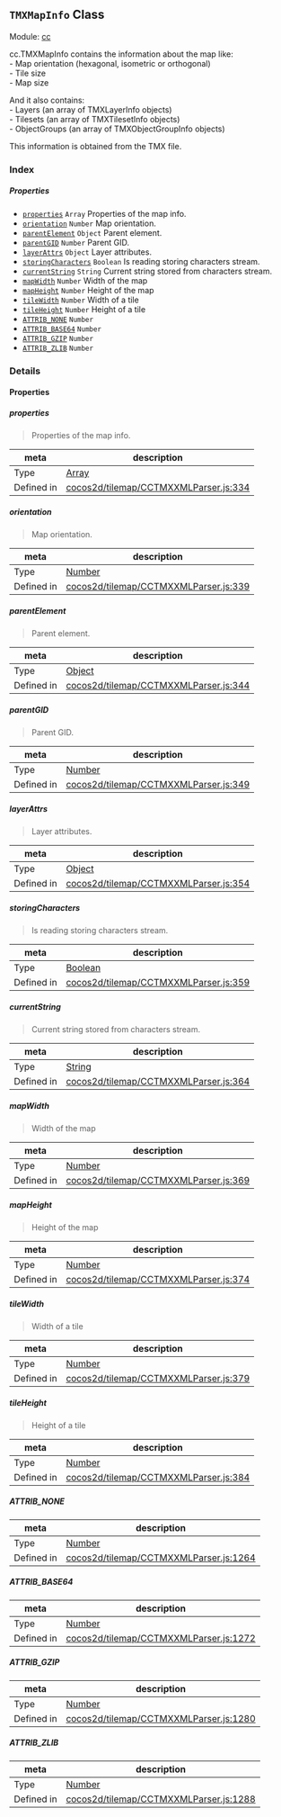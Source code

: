 ## `TMXMapInfo` Class



Module: [cc](../modules/cc.md)


<p>cc.TMXMapInfo contains the information about the map like: <br/>
- Map orientation (hexagonal, isometric or orthogonal)<br/>
- Tile size<br/>
- Map size</p>

<p>And it also contains: <br/>
- Layers (an array of TMXLayerInfo objects)<br/>
- Tilesets (an array of TMXTilesetInfo objects) <br/>
- ObjectGroups (an array of TMXObjectGroupInfo objects) </p>

<p>This information is obtained from the TMX file. </p>



### Index

##### Properties

  - [`properties`](#properties) `Array` Properties of the map info.
  - [`orientation`](#orientation) `Number` Map orientation.
  - [`parentElement`](#parentelement) `Object` Parent element.
  - [`parentGID`](#parentgid) `Number` Parent GID.
  - [`layerAttrs`](#layerattrs) `Object` Layer attributes.
  - [`storingCharacters`](#storingcharacters) `Boolean` Is reading storing characters stream.
  - [`currentString`](#currentstring) `String` Current string stored from characters stream.
  - [`mapWidth`](#mapwidth) `Number` Width of the map
  - [`mapHeight`](#mapheight) `Number` Height of the map
  - [`tileWidth`](#tilewidth) `Number` Width of a tile
  - [`tileHeight`](#tileheight) `Number` Height of a tile
  - [`ATTRIB_NONE`](#attribnone) `Number` 
  - [`ATTRIB_BASE64`](#attribbase64) `Number` 
  - [`ATTRIB_GZIP`](#attribgzip) `Number` 
  - [`ATTRIB_ZLIB`](#attribzlib) `Number` 





### Details


#### Properties


##### properties

> Properties of the map info.

| meta | description |
|------|-------------|
| Type | <a href="https://developer.mozilla.org/en/JavaScript/Reference/Global_Objects/Array" class="crosslink external" target="_blank">Array</a> |
| Defined in | [cocos2d/tilemap/CCTMXXMLParser.js:334](https://github.com/cocos-creator/engine/blob/ffcd52a59a8c6aae4b1d658e5006aef78c30892b/cocos2d/tilemap/CCTMXXMLParser.js#L334) |



##### orientation

> Map orientation.

| meta | description |
|------|-------------|
| Type | <a href="https://developer.mozilla.org/en/JavaScript/Reference/Global_Objects/Number" class="crosslink external" target="_blank">Number</a> |
| Defined in | [cocos2d/tilemap/CCTMXXMLParser.js:339](https://github.com/cocos-creator/engine/blob/ffcd52a59a8c6aae4b1d658e5006aef78c30892b/cocos2d/tilemap/CCTMXXMLParser.js#L339) |



##### parentElement

> Parent element.

| meta | description |
|------|-------------|
| Type | <a href="https://developer.mozilla.org/en/JavaScript/Reference/Global_Objects/Object" class="crosslink external" target="_blank">Object</a> |
| Defined in | [cocos2d/tilemap/CCTMXXMLParser.js:344](https://github.com/cocos-creator/engine/blob/ffcd52a59a8c6aae4b1d658e5006aef78c30892b/cocos2d/tilemap/CCTMXXMLParser.js#L344) |



##### parentGID

> Parent GID.

| meta | description |
|------|-------------|
| Type | <a href="https://developer.mozilla.org/en/JavaScript/Reference/Global_Objects/Number" class="crosslink external" target="_blank">Number</a> |
| Defined in | [cocos2d/tilemap/CCTMXXMLParser.js:349](https://github.com/cocos-creator/engine/blob/ffcd52a59a8c6aae4b1d658e5006aef78c30892b/cocos2d/tilemap/CCTMXXMLParser.js#L349) |



##### layerAttrs

> Layer attributes.

| meta | description |
|------|-------------|
| Type | <a href="https://developer.mozilla.org/en/JavaScript/Reference/Global_Objects/Object" class="crosslink external" target="_blank">Object</a> |
| Defined in | [cocos2d/tilemap/CCTMXXMLParser.js:354](https://github.com/cocos-creator/engine/blob/ffcd52a59a8c6aae4b1d658e5006aef78c30892b/cocos2d/tilemap/CCTMXXMLParser.js#L354) |



##### storingCharacters

> Is reading storing characters stream.

| meta | description |
|------|-------------|
| Type | <a href="https://developer.mozilla.org/en/JavaScript/Reference/Global_Objects/Boolean" class="crosslink external" target="_blank">Boolean</a> |
| Defined in | [cocos2d/tilemap/CCTMXXMLParser.js:359](https://github.com/cocos-creator/engine/blob/ffcd52a59a8c6aae4b1d658e5006aef78c30892b/cocos2d/tilemap/CCTMXXMLParser.js#L359) |



##### currentString

> Current string stored from characters stream.

| meta | description |
|------|-------------|
| Type | <a href="https://developer.mozilla.org/en/JavaScript/Reference/Global_Objects/String" class="crosslink external" target="_blank">String</a> |
| Defined in | [cocos2d/tilemap/CCTMXXMLParser.js:364](https://github.com/cocos-creator/engine/blob/ffcd52a59a8c6aae4b1d658e5006aef78c30892b/cocos2d/tilemap/CCTMXXMLParser.js#L364) |



##### mapWidth

> Width of the map

| meta | description |
|------|-------------|
| Type | <a href="https://developer.mozilla.org/en/JavaScript/Reference/Global_Objects/Number" class="crosslink external" target="_blank">Number</a> |
| Defined in | [cocos2d/tilemap/CCTMXXMLParser.js:369](https://github.com/cocos-creator/engine/blob/ffcd52a59a8c6aae4b1d658e5006aef78c30892b/cocos2d/tilemap/CCTMXXMLParser.js#L369) |



##### mapHeight

> Height of the map

| meta | description |
|------|-------------|
| Type | <a href="https://developer.mozilla.org/en/JavaScript/Reference/Global_Objects/Number" class="crosslink external" target="_blank">Number</a> |
| Defined in | [cocos2d/tilemap/CCTMXXMLParser.js:374](https://github.com/cocos-creator/engine/blob/ffcd52a59a8c6aae4b1d658e5006aef78c30892b/cocos2d/tilemap/CCTMXXMLParser.js#L374) |



##### tileWidth

> Width of a tile

| meta | description |
|------|-------------|
| Type | <a href="https://developer.mozilla.org/en/JavaScript/Reference/Global_Objects/Number" class="crosslink external" target="_blank">Number</a> |
| Defined in | [cocos2d/tilemap/CCTMXXMLParser.js:379](https://github.com/cocos-creator/engine/blob/ffcd52a59a8c6aae4b1d658e5006aef78c30892b/cocos2d/tilemap/CCTMXXMLParser.js#L379) |



##### tileHeight

> Height of a tile

| meta | description |
|------|-------------|
| Type | <a href="https://developer.mozilla.org/en/JavaScript/Reference/Global_Objects/Number" class="crosslink external" target="_blank">Number</a> |
| Defined in | [cocos2d/tilemap/CCTMXXMLParser.js:384](https://github.com/cocos-creator/engine/blob/ffcd52a59a8c6aae4b1d658e5006aef78c30892b/cocos2d/tilemap/CCTMXXMLParser.js#L384) |



##### ATTRIB_NONE

> 

| meta | description |
|------|-------------|
| Type | <a href="https://developer.mozilla.org/en/JavaScript/Reference/Global_Objects/Number" class="crosslink external" target="_blank">Number</a> |
| Defined in | [cocos2d/tilemap/CCTMXXMLParser.js:1264](https://github.com/cocos-creator/engine/blob/ffcd52a59a8c6aae4b1d658e5006aef78c30892b/cocos2d/tilemap/CCTMXXMLParser.js#L1264) |



##### ATTRIB_BASE64

> 

| meta | description |
|------|-------------|
| Type | <a href="https://developer.mozilla.org/en/JavaScript/Reference/Global_Objects/Number" class="crosslink external" target="_blank">Number</a> |
| Defined in | [cocos2d/tilemap/CCTMXXMLParser.js:1272](https://github.com/cocos-creator/engine/blob/ffcd52a59a8c6aae4b1d658e5006aef78c30892b/cocos2d/tilemap/CCTMXXMLParser.js#L1272) |



##### ATTRIB_GZIP

> 

| meta | description |
|------|-------------|
| Type | <a href="https://developer.mozilla.org/en/JavaScript/Reference/Global_Objects/Number" class="crosslink external" target="_blank">Number</a> |
| Defined in | [cocos2d/tilemap/CCTMXXMLParser.js:1280](https://github.com/cocos-creator/engine/blob/ffcd52a59a8c6aae4b1d658e5006aef78c30892b/cocos2d/tilemap/CCTMXXMLParser.js#L1280) |



##### ATTRIB_ZLIB

> 

| meta | description |
|------|-------------|
| Type | <a href="https://developer.mozilla.org/en/JavaScript/Reference/Global_Objects/Number" class="crosslink external" target="_blank">Number</a> |
| Defined in | [cocos2d/tilemap/CCTMXXMLParser.js:1288](https://github.com/cocos-creator/engine/blob/ffcd52a59a8c6aae4b1d658e5006aef78c30892b/cocos2d/tilemap/CCTMXXMLParser.js#L1288) |






